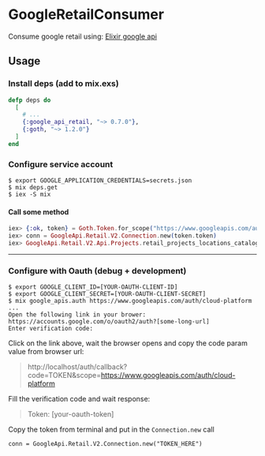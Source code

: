 # GoogleRetailConsumer

Consume google retail using: [Elixir google api](https://github.com/googleapis/elixir-google-api)

## Usage
### Install deps (add to mix.exs)
```elixir
defp deps do
  [
    # ...
    {:google_api_retail, "~> 0.7.0"},
    {:goth, "~> 1.2.0"}
  ]
end
```

### Configure service account
```
$ export GOOGLE_APPLICATION_CREDENTIALS=secrets.json
$ mix deps.get
$ iex -S mix
```

#### Call some method
```elixir
iex> {:ok, token} = Goth.Token.for_scope("https://www.googleapis.com/auth/cloud-platform")
iex> conn = GoogleApi.Retail.V2.Connection.new(token.token)
iex> GoogleApi.Retail.V2.Api.Projects.retail_projects_locations_catalogs_list(conn, "projects/project-name/locations/global")
```
---
### Configure with Oauth (debug + development)
```
$ export GOOGLE_CLIENT_ID=[YOUR-OAUTH-CLIENT-ID]
$ export GOOGLE_CLIENT_SECRET=[YOUR-OAUTH-CLIENT-SECRET]
$ mix google_apis.auth https://www.googleapis.com/auth/cloud-platform
...
Open the following link in your brower:
https://accounts.google.com/o/oauth2/auth?[some-long-url]
Enter verification code:
```
Click on the link above, wait the browser opens and copy the code param value from browser url:
> http://localhost/auth/callback?code=TOKEN&scope=https://www.googleapis.com/auth/cloud-platform

Fill the verification code and wait response:

> Token: [your-oauth-token]

Copy the token from terminal and put in the `Connection.new` call

```
conn = GoogleApi.Retail.V2.Connection.new("TOKEN_HERE")
```
